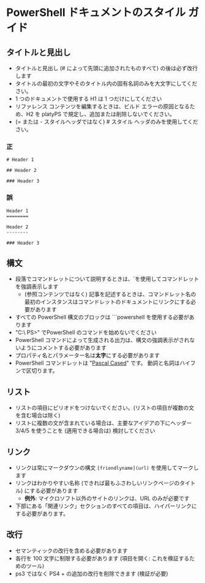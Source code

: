 # <a name="style-guide-for-powershell-docs"></a>PowerShell ドキュメントのスタイル ガイド


## <a name="titlesheadings"></a>タイトルと見出し

* タイトルと見出し (\# によって先頭に追加されたものすべて) の後は必ず改行します
* タイトルの最初の文字やそのタイトル内の固有名詞のみを大文字にしてください。
* 1 つのドキュメントで使用する H1 は 1 つだけにしてください
* リファレンス コンテンツを編集するときは、ビルド エラーの原因となるため、H2 を platyPS で規定し、追加または削除しないでください。
* (= または \- スタイルヘッダではなく) \# スタイル ヘッダのみを使用してください。

### <a name="correct"></a>正

```
# Header 1

## Header 2

### Header 3

```

### <a name="incorrect"></a>誤

```
Header 1
========

Header 2
--------

### Header 3
```

## <a name="syntax"></a>構文

* 段落でコマンドレットについて説明するときは、\`を使用してコマンドレットを強調表示します
  * (参照コンテンツではなく) 記事を記述するときは、コマンドレット名の最初のインスタンスはコマンドレットのドキュメントにリンクにする必要があります
* すべての PowerShell 構文のブロックは &#96;&#96;&#96;powershell を使用する必要があります
* "C:\ PS>" でPowerShell のコマンドを始めないでください
* PowerShell コマンドによって生成される出力は、構文の強調表示がされないようにコメントする必要があります
* プロパティ名とパラメーター名は**太字**にする必要があります
* PowerShell コマンドレットは "[Pascal Cased](https://en.wikipedia.org/wiki/PascalCase)" です。 動詞と名詞はハイフンで区切ります。

## <a name="lists"></a>リスト

* リストの項目にピリオドをつけないでください。(リストの項目が複数の文を含む場合は除く)
* リストに複数の文が含まれている場合は、主要なアイデアの下にヘッダー 3/4/5 を使うことを (適用できる場合は) 検討してください

## <a name="links"></a>リンク

* リンクは常にマークダウンの構文 `[friendlyname](url)` を使用してマークします
* リンクはわかりやすい名称 (できれば最もふさわしいリンクページのタイトル) にする必要があります
  * **例外**: マイクロソフト以外のサイトのリンクは、URL のみが必要です
* 下部にある「関連リンク」セクションのすべての項目は、ハイパーリンクにする必要があります。 

## <a name="line-breaks"></a>改行

* セマンティックの改行を含める必要があります
* 各行を 100 文字に制限する必要があります (項目を開く: これを検証するためのツール)
* ps3 ではなく PS4 + の追加の改行を削除できます (検証が必要)
